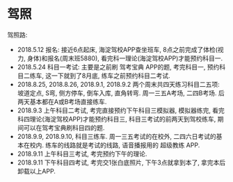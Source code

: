 # 驾照

驾照路:  

- 2018.5.12 报名: 接近6点起床, 海淀驾校APP查坐班车, 8点之前完成了体检(视力, 身体)和报名(周末班5880), 看完科一理论(海淀驾校APP)才能预约科目一.  
- 2018.5.24 科目一考试: 主要是之前刷 驾考宝典 APP的题, 考完科目一, 预约科目二练车, 这一下就到了8月底, 练车之前预约科目二考试.  
- 2018.8.25, 2018.8.26, 2018.9.1, 2018.9.2 两个周末共四天练习科目二五项: 坡道定点, S弯, 侧方停车, 倒车入库, 直角转弯. 周一三五A考场, 二四B考场. 后两天基本都在A或B考场直接练车.  
- 2018.9.3 上午科目二考试, 考完直接预约下午科目三模拟器, 模拟器练完, 看完科四理论(海淀驾校APP)才能预约科目三, 科目三考试的前两天到驾校练车, 期间可以在驾考宝典刷科目四的题.
- 2018.9.9, 2018.9.10, 科目三练车. 周一三五考试的在校外, 二四六日考试的基本在校内. 练车的线路就是考试的线路, 语音播报用的 超级教练 APP.  
- 2018.9.11 上午科目三考试, 考完预约下午的理论.  
- 2018.9.11 下午科目四考试, 考完交1张白底照片, 下午3点就拿到本了, 拿完本后卸载以上APP.  